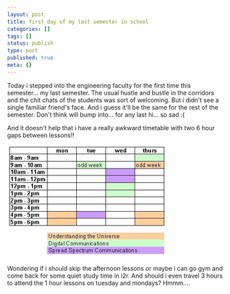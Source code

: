 ```yaml
---
layout: post
title: first day of my last semester in school
categories: []
tags: []
status: publish
type: post
published: true
meta: {}
---
```

Today i stepped into the engineering faculty for the first time this semester... my last semester. The usual hustle and bustle in the corridors and the chit chats of the students was sort of welcoming. But i didn't see a single familiar friend's face. And i guess it'll be the same for the rest of the semester. Don't think will bump into... for any last hi... so sad :(

And it doesn't help that i have a really awkward timetable with two 6 hour gaps between lessons!!

![](/img/timetable987654567890.jpg)

Wondering if i should skip the afternoon lessons or maybe i can go gym and come back for some quiet study time in i2r. And should i even travel 3 hours to attend the 1 hour lessons on tuesday and mondays? Hmmm....
